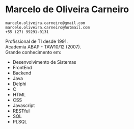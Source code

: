 # Marcelo de Oliveira Carneiro
	
	marcelo.oliveira.carneiro@gmail.com
	marcelo.oliveira.carneiro@hotmail.com
 	+55 (27) 99291-0131

Profissional de TI desde 1991. 
<br>
Academia ABAP - TAW10/12 (2007).
<br>
Grande conhecimento em: 
+ Desenvolvimento de Sistemas
+ FrontEnd
+ Backend
+ Java
+ Delphi
+ C
+ HTML
+ CSS
+ Javascript
+ RESTful
+ SQL
+ PLSQL
